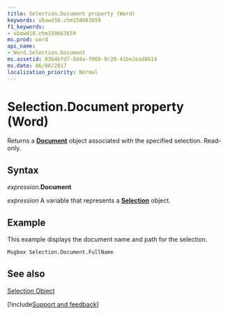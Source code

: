 ```yaml
---
title: Selection.Document property (Word)
keywords: vbawd10.chm158663659
f1_keywords:
- vbawd10.chm158663659
ms.prod: word
api_name:
- Word.Selection.Document
ms.assetid: 03b4bfd7-8d4a-f069-0c28-41be2ead8614
ms.date: 06/08/2017
localization_priority: Normal
---
```



# Selection.Document property (Word)

Returns a  **[Document](Word.Document.md)** object associated with the specified selection. Read-only.


## Syntax

_expression_.**Document**

_expression_ A variable that represents a **[Selection](Word.Selection.md)** object.


## Example

This example displays the document name and path for the selection.


```vb
Msgbox Selection.Document.FullName
```


## See also


[Selection Object](Word.Selection.md)

[!include[Support and feedback](~/includes/feedback-boilerplate.md)]